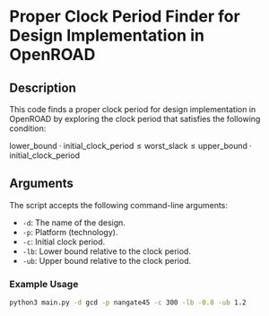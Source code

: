 # Proper Clock Period Finder for Design Implementation in OpenROAD

## Description
This code finds a proper clock period for design implementation in OpenROAD by exploring the clock period that satisfies the following condition:


$`\text{lower\_bound} \cdot \text{initial\_clock\_period} \leq \text{worst\_slack} \leq \text{upper\_bound} \cdot \text{initial\_clock\_period}`$


## Arguments
The script accepts the following command-line arguments:

- `-d`: The name of the design.
- `-p`: Platform (technology).
- `-c`: Initial clock period.
- `-lb`: Lower bound relative to the clock period.
- `-ub`: Upper bound relative to the clock period.

### Example Usage
```bash
python3 main.py -d gcd -p nangate45 -c 300 -lb -0.8 -ub 1.2
